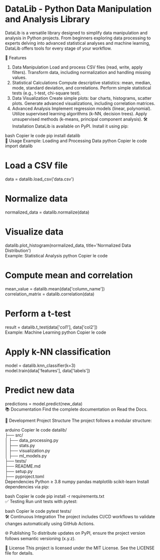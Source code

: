 # DataLib - Python Data Manipulation and Analysis Library

DataLib is a versatile library designed to simplify data manipulation and analysis in Python projects. From beginners exploring data processing to experts delving into advanced statistical analyses and machine learning, DataLib offers tools for every stage of your workflow.

📌 Features
1. Data Manipulation
Load and process CSV files (read, write, apply filters).
Transform data, including normalization and handling missing values.
2. Statistical Calculations
Compute descriptive statistics: mean, median, mode, standard deviation, and correlations.
Perform simple statistical tests (e.g., t-test, chi-square test).
3. Data Visualization
Create simple plots: bar charts, histograms, scatter plots.
Generate advanced visualizations, including correlation matrices.
4. Advanced Analysis
Implement regression models (linear, polynomial).
Utilize supervised learning algorithms (k-NN, decision trees).
Apply unsupervised methods (k-means, principal component analysis).
🛠 Installation
DataLib is available on PyPI. Install it using pip:

bash
Copier le code
pip install datalib  
🚀 Usage
Example: Loading and Processing Data
python
Copier le code
import datalib  

# Load a CSV file  
data = datalib.load_csv('data.csv')  

# Normalize data  
normalized_data = datalib.normalize(data)  

# Visualize data  
datalib.plot_histogram(normalized_data, title='Normalized Data Distribution')  
Example: Statistical Analysis
python
Copier le code
# Compute mean and correlation  
mean_value = datalib.mean(data['column_name'])  
correlation_matrix = datalib.correlation(data)  

# Perform a t-test  
result = datalib.t_test(data['col1'], data['col2'])  
Example: Machine Learning
python
Copier le code
# Apply k-NN classification  
model = datalib.knn_classifier(k=3)  
model.train(data['features'], data['labels'])  

# Predict new data  
predictions = model.predict(new_data)  
📚 Documentation
Find the complete documentation on Read the Docs.

🔧 Development
Project Structure
The project follows a modular structure:

arduino
Copier le code
datalib/  
├── src/  
│   ├── data_processing.py  
│   ├── stats.py  
│   ├── visualization.py  
│   ├── ml_models.py  
├── tests/  
├── README.md  
├── setup.py  
├── pyproject.toml  
Dependencies
Python ≥ 3.8
numpy
pandas
matplotlib
scikit-learn
Install dependencies via pip:

bash
Copier le code
pip install -r requirements.txt  
✅ Testing
Run unit tests with pytest:

bash
Copier le code
pytest tests/  
🛠 Continuous Integration
The project includes CI/CD workflows to validate changes automatically using GitHub Actions.

🌐 Publishing
To distribute updates on PyPI, ensure the project version follows semantic versioning (x.y.z).

📄 License
This project is licensed under the MIT License. See the LICENSE file for details.
